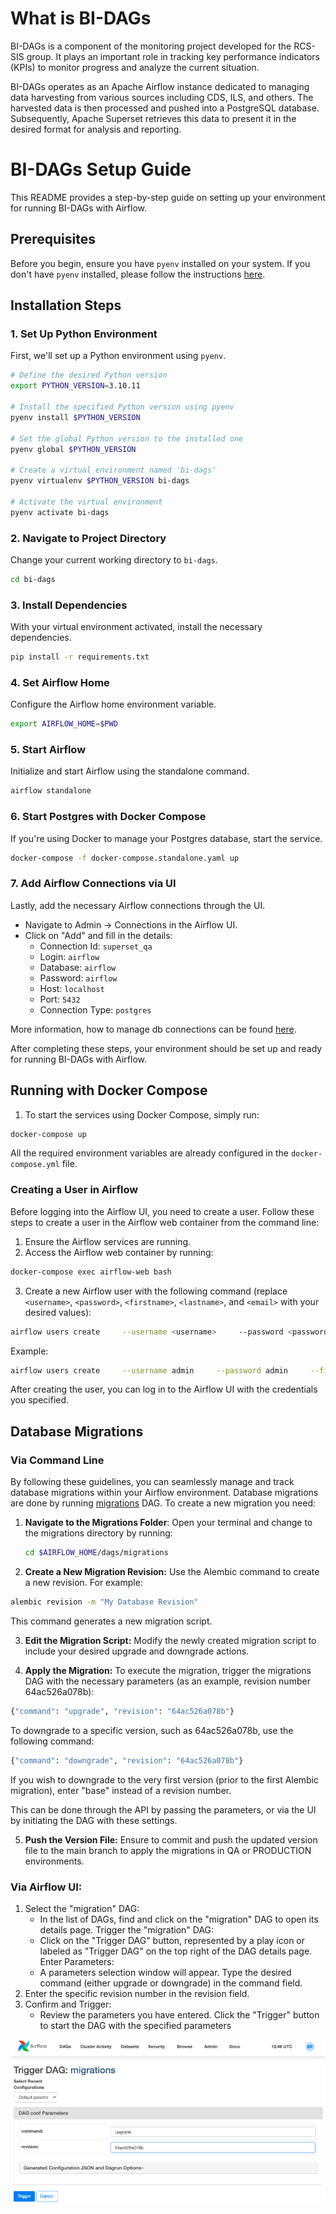 # What is BI-DAGs

BI-DAGs is a component of the monitoring project developed for the RCS-SIS group. It plays an important role in tracking key performance indicators (KPIs) to monitor progress and analyze the current situation.

BI-DAGs operates as an Apache Airflow instance dedicated to managing data harvesting from various sources including CDS, ILS, and others. The harvested data is then processed and pushed into a PostgreSQL database. Subsequently, Apache Superset retrieves this data to present it in the desired format for analysis and reporting.

# BI-DAGs Setup Guide

This README provides a step-by-step guide on setting up your environment for running BI-DAGs with Airflow.

## Prerequisites

Before you begin, ensure you have `pyenv` installed on your system. If you don't have `pyenv` installed, please follow the instructions [here](https://github.com/pyenv/pyenv#installation).

## Installation Steps

### 1. Set Up Python Environment

First, we'll set up a Python environment using `pyenv`.

```sh
# Define the desired Python version
export PYTHON_VERSION=3.10.11

# Install the specified Python version using pyenv
pyenv install $PYTHON_VERSION

# Set the global Python version to the installed one
pyenv global $PYTHON_VERSION

# Create a virtual environment named 'bi-dags'
pyenv virtualenv $PYTHON_VERSION bi-dags

# Activate the virtual environment
pyenv activate bi-dags
```

### 2. Navigate to Project Directory

Change your current working directory to `bi-dags`.

```sh
cd bi-dags
```

### 3. Install Dependencies

With your virtual environment activated, install the necessary dependencies.

```sh
pip install -r requirements.txt
```

### 4. Set Airflow Home

Configure the Airflow home environment variable.

```sh
export AIRFLOW_HOME=$PWD
```

### 5. Start Airflow

Initialize and start Airflow using the standalone command.

```sh
airflow standalone
```

### 6. Start Postgres with Docker Compose

If you're using Docker to manage your Postgres database, start the service.

```sh
docker-compose -f docker-compose.standalone.yaml up
```

### 7. Add Airflow Connections via UI

Lastly, add the necessary Airflow connections through the UI.

- Navigate to Admin -> Connections in the Airflow UI.
- Click on "Add" and fill in the details:
  - Connection Id: `superset_qa`
  - Login: `airflow`
  - Database: `airflow`
  - Password: `airflow`
  - Host: `localhost`
  - Port: `5432`
  - Connection Type: `postgres`

More information, how to manage db connections can be found [here](https://airflow.apache.org/docs/apache-airflow/2.8.2/howto/connection.html).

After completing these steps, your environment should be set up and ready for running BI-DAGs with Airflow.

## Running with Docker Compose

1. To start the services using Docker Compose, simply run:

```sh
docker-compose up
```

All the required environment variables are already configured in the `docker-compose.yml` file.

### Creating a User in Airflow

Before logging into the Airflow UI, you need to create a user. Follow these steps to create a user in the Airflow web container from the command line:

1. Ensure the Airflow services are running.
2. Access the Airflow web container by running:

```sh
docker-compose exec airflow-web bash
```

3. Create a new Airflow user with the following command (replace `<username>`, `<password>`, `<firstname>`, `<lastname>`, and `<email>` with your desired values):

```sh
airflow users create     --username <username>     --password <password>     --firstname <firstname>     --lastname <lastname>     --role Admin     --email <email>
```

Example:

```sh
airflow users create     --username admin     --password admin     --firstname Admin     --lastname User     --role Admin     --email admin@example.com
```

After creating the user, you can log in to the Airflow UI with the credentials you specified.

## Database Migrations

### Via Command Line

By following these guidelines, you can seamlessly manage and track database migrations within your Airflow environment.
Database migrations are done by running [migrations](https://github.com/cern-sis/bi-dags/blob/main/dags/migrations/migrations.py) DAG.
To create a new migration you need:

1. **Navigate to the Migrations Folder**:
   Open your terminal and change to the migrations directory by running:
   ```bash
   cd $AIRFLOW_HOME/dags/migrations
   ```
2. **Create a New Migration Revision:**
   Use the Alembic command to create a new revision. For example:

```bash
alembic revision -m "My Database Revision"
```

This command generates a new migration script.

3. **Edit the Migration Script:**
   Modify the newly created migration script to include your desired upgrade and downgrade actions.

4. **Apply the Migration:**
   To execute the migration, trigger the migrations DAG with the necessary parameters (as an example, revision number 64ac526a078b):

```python
{"command": "upgrade", "revision": "64ac526a078b"}
```

To downgrade to a specific version, such as 64ac526a078b, use the following command:

```python
{"command": "downgrade", "revision": "64ac526a078b"}
```

If you wish to downgrade to the very first version (prior to the first Alembic migration), enter "base" instead of a revision number.

This can be done through the API by passing the parameters, or via the UI by initiating the DAG with these settings.

5. **Push the Version File:**
   Ensure to commit and push the updated version file to the main branch to apply the migrations in QA or PRODUCTION environments.

### Via Airflow UI:

1. Select the "migration" DAG:
   - In the list of DAGs, find and click on the "migration" DAG to open its details page.
     Trigger the "migration" DAG:
   - Click on the "Trigger DAG" button, represented by a play icon or labeled as "Trigger DAG" on the top right of the DAG details page.
     Enter Parameters:
   - A parameters selection window will appear.
     Type the desired command (either upgrade or downgrade) in the command field.
2. Enter the specific revision number in the revision field.
3. Confirm and Trigger:
   - Review the parameters you have entered.
     Click the "Trigger" button to start the DAG with the specified parameters

![migrations_airflow_ui](./migrations_airflow_ui.png)
